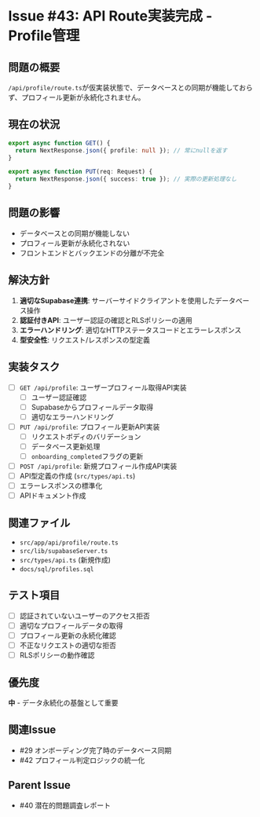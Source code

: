 # Issue #43: API Route実装完成 - Profile管理

## 問題の概要
`/api/profile/route.ts`が仮実装状態で、データベースとの同期が機能しておらず、プロフィール更新が永続化されません。

## 現在の状況
```typescript
export async function GET() {
  return NextResponse.json({ profile: null }); // 常にnullを返す
}

export async function PUT(req: Request) {
  return NextResponse.json({ success: true }); // 実際の更新処理なし
}
```

## 問題の影響
- データベースとの同期が機能しない
- プロフィール更新が永続化されない
- フロントエンドとバックエンドの分離が不完全

## 解決方針
1. **適切なSupabase連携**: サーバーサイドクライアントを使用したデータベース操作
2. **認証付きAPI**: ユーザー認証の確認とRLSポリシーの適用
3. **エラーハンドリング**: 適切なHTTPステータスコードとエラーレスポンス
4. **型安全性**: リクエスト/レスポンスの型定義

## 実装タスク
- [ ] `GET /api/profile`: ユーザープロフィール取得API実装
  - [ ] ユーザー認証確認
  - [ ] Supabaseからプロフィールデータ取得
  - [ ] 適切なエラーハンドリング
- [ ] `PUT /api/profile`: プロフィール更新API実装
  - [ ] リクエストボディのバリデーション
  - [ ] データベース更新処理
  - [ ] `onboarding_completed`フラグの更新
- [ ] `POST /api/profile`: 新規プロフィール作成API実装
- [ ] API型定義の作成 (`src/types/api.ts`)
- [ ] エラーレスポンスの標準化
- [ ] APIドキュメント作成

## 関連ファイル
- `src/app/api/profile/route.ts`
- `src/lib/supabaseServer.ts`
- `src/types/api.ts` (新規作成)
- `docs/sql/profiles.sql`

## テスト項目
- [ ] 認証されていないユーザーのアクセス拒否
- [ ] 適切なプロフィールデータの取得
- [ ] プロフィール更新の永続化確認
- [ ] 不正なリクエストの適切な拒否
- [ ] RLSポリシーの動作確認

## 優先度
**中** - データ永続化の基盤として重要

## 関連Issue
- #29 オンボーディング完了時のデータベース同期
- #42 プロフィール判定ロジックの統一化

## Parent Issue
- #40 潜在的問題調査レポート
